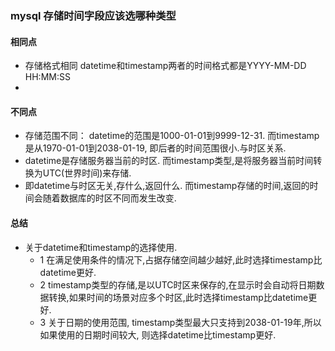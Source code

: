 ### mysql 存储时间字段应该选哪种类型


#### 相同点
-  存储格式相同 datetime和timestamp两者的时间格式都是YYYY-MM-DD HH:MM:SS
-  

#### 不同点
- 存储范围不同： datetime的范围是1000-01-01到9999-12-31. 而timestamp是从1970-01-01到2038-01-19, 即后者的时间范围很小.与时区关系. 
- datetime是存储服务器当前的时区. 而timestamp类型,是将服务器当前时间转换为UTC(世界时间)来存储.
- 即datetime与时区无关,存什么,返回什么. 而timestamp存储的时间,返回的时间会随着数据库的时区不同而发生改变.

#### 总结
- 关于datetime和timestamp的选择使用.
  - 1 在满足使用条件的情况下,占据存储空间越少越好,此时选择timestamp比datetime更好.
  -  2 timestamp类型的存储,是以UTC时区来保存的,在显示时会自动将日期数据转换,如果时间的场景对应多个时区,此时选择timestamp比datetime更好.
  -  3 关于日期的使用范围, timestamp类型最大只支持到2038-01-19年,所以如果使用的日期时间较大, 则选择datetime比timestamp更好.